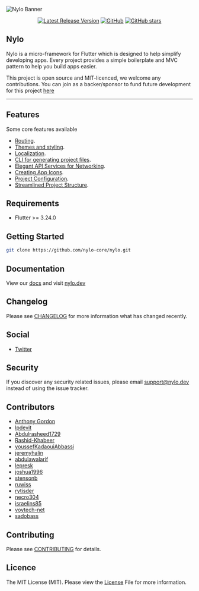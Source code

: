 ![Nylo Banner](https://nylo.dev/images/nylo_logo_header.png)

<p align="center">
  <a href="https://github.com/nylo-core/nylo/releases"><img src="https://img.shields.io/github/v/release/nylo-core/nylo?style=plastic" alt="Latest Release Version"></a>
  <a href="https://github.com/nylo-core/nylo/blob/master/LICENSE"><img alt="GitHub" src="https://img.shields.io/github/license/nylo-core/nylo?style=plastic"></a>
  <a href="#"><img alt="GitHub stars" src="https://img.shields.io/github/stars/nylo-core/nylo?style=plastic"></a>
</p>

## Nylo

Nylo is a micro-framework for Flutter which is designed to help simplify developing apps. Every project provides a simple boilerplate and MVC pattern to help you build apps easier. 

This project is open source and MIT-licenced, we welcome any contributions. You can join as a backer/sponsor to fund future development for this project [here](https://nylo.dev)

---

## Features
Some core features available
* [Routing](https://nylo.dev/docs/6.x/router).
* [Themes and styling](https://nylo.dev/docs/6.x/themes-and-styling).
* [Localization](https://nylo.dev/docs/6.x/localization).
* [CLI for generating project files](https://nylo.dev/docs/6.x/metro).
* [Elegant API Services for Networking](https://nylo.dev/docs/6.x/networking).
* [Creating App Icons](https://nylo.dev/docs/6.x/app-icons).
* [Project Configuration](https://nylo.dev/docs/6.x/configuration).
* [Streamlined Project Structure](https://nylo.dev/docs/6.x/directory-structure).

## Requirements
* Flutter >= 3.24.0

## Getting Started

``` bash
git clone https://github.com/nylo-core/nylo.git
```

## Documentation
View our [docs](https://nylo.dev/docs) and visit [nylo.dev](https://nylo.dev)

## Changelog
Please see [CHANGELOG](https://github.com/nylo-core/framework/blob/6.x/CHANGELOG.md) for more information what has changed recently.

## Social
* [Twitter](https://twitter.com/nylo_dev)

## Security
If you discover any security related issues, please email support@nylo.dev instead of using the issue tracker.

## Contributors
* [Anthony Gordon](https://github.com/agordn52)
* [lpdevit](https://github.com/lpdevit)
* [Abdulrasheed1729](https://github.com/Abdulrasheed1729)
* [Rashid-Khabeer](https://github.com/Rashid-Khabeer)
* [youssefKadaouiAbbassi](https://github.com/youssefKadaouiAbbassi)
* [jeremyhalin](https://github.com/jeremyhalin)
* [abdulawalarif](https://github.com/abdulawalarif)
* [lepresk](https://github.com/lepresk)
* [joshua1996](https://github.com/joshua1996)
* [stensonb](https://github.com/stensonb)
* [ruwiss](https://github.com/ruwiss)
* [rytisder](https://github.com/rytisder)
* [necro304](https://github.com/necro304)
* [israelins85](https://github.com/israelins85)
* [voytech-net](https://github.com/voytech-net)
* [sadobass](https://github.com/sadobass)

## Contributing

Please see <a href="https://nylo.dev/docs/6.x/contributions" target="_BLANK">CONTRIBUTING</a> for details.

## Licence

The MIT License (MIT). Please view the [License](https://github.com/nylo-core/nylo/blob/master/licence) File for more information.
